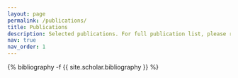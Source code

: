 ```yaml
---
layout: page
permalink: /publications/
title: Publications
description: Selected publications. For full publication list, please refer to my <a href='https://scholar.google.com/citations?user=wDFQQRsAAAAJ&hl=en&oi=ao'>Google Scholar</a>.
nav: true
nav_order: 1
---
```

<!-- _pages/publications.md -->
<div class="publications">
    {% bibliography -f {{ site.scholar.bibliography }} %}

</div>
